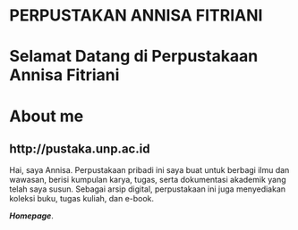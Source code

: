 # PERPUSTAKAN ANNISA FITRIANI
# Selamat Datang di Perpustakaan Annisa Fitriani
# About me

<h2>http://pustaka.unp.ac.id</h2>
   
<head>
<body>
Hai, saya Annisa. Perpustakaan pribadi ini saya buat untuk berbagi ilmu dan wawasan, berisi kumpulan karya, tugas, serta dokumentasi akademik yang telah saya susun. Sebagai arsip digital, perpustakaan ini juga menyediakan koleksi buku, tugas kuliah, dan e-book.
   
<b><i>Homepage</i></b>. 
